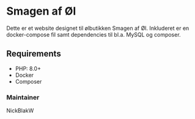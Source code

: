 # Smagen af Øl

Dette er et website designet til ølbutikken Smagen af Øl.
Inkluderet er en docker-compose fil samt dependencies til bl.a. MySQL
og composer.

## Requirements
- PHP: 8.0+
- Docker
- Composer
 

### Maintainer
NickBlakW

